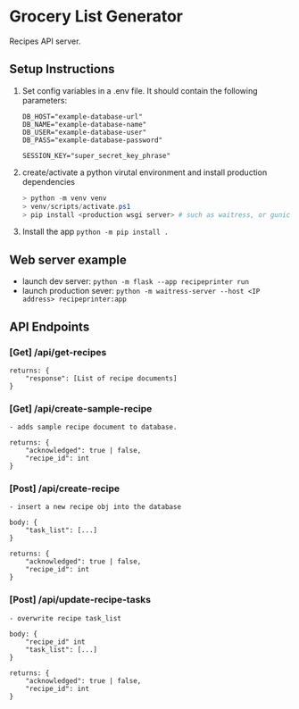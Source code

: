 # Grocery List Generator

Recipes API server.

## Setup Instructions

1. Set config variables in a .env file. It should contain the following parameters:
    ```
    DB_HOST="example-database-url"
    DB_NAME="example-database-name"
    DB_USER="example-database-user"
    DB_PASS="example-database-password"

    SESSION_KEY="super_secret_key_phrase"
    ```

2. create/activate a python virutal environment and install production dependencies

    ```ps1
    > python -m venv venv
    > venv/scripts/activate.ps1
    > pip install <production wsgi server> # such as waitress, or gunicorn
    ```

3. Install the app `python -m pip install .`


## Web server example

- launch dev server: `python -m flask --app recipeprinter run`
- launch production sever: `python -m waitress-server --host <IP address> recipeprinter:app`

## API Endpoints

### [Get] /api/get-recipes
    returns: { 
        "response": [List of recipe documents]
    }

### [Get] /api/create-sample-recipe
    - adds sample recipe document to database. 

    returns: {
        "acknowledged": true | false,
        "recipe_id": int
    }

### [Post] /api/create-recipe
    - insert a new recipe obj into the database

    body: { 
        "task_list": [...]
    }

    returns: { 
        "acknowledged": true | false,
        "recipe_id": int
    }

### [Post] /api/update-recipe-tasks
    - overwrite recipe task_list

    body: { 
        "recipe_id" int
        "task_list": [...]
    }

    returns: { 
        "acknowledged": true | false,
        "recipe_id": int
    }